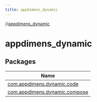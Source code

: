 ```yaml
---
title: appdimens_dynamic
---
```

//[appdimens_dynamic](index.html)



# appdimens_dynamic



## Packages


| Name |
|---|
| [com.appdimens.dynamic.code](appdimens_dynamic/com.appdimens.dynamic.code/index.html) |
| [com.appdimens.dynamic.compose](appdimens_dynamic/com.appdimens.dynamic.compose/index.html) |
